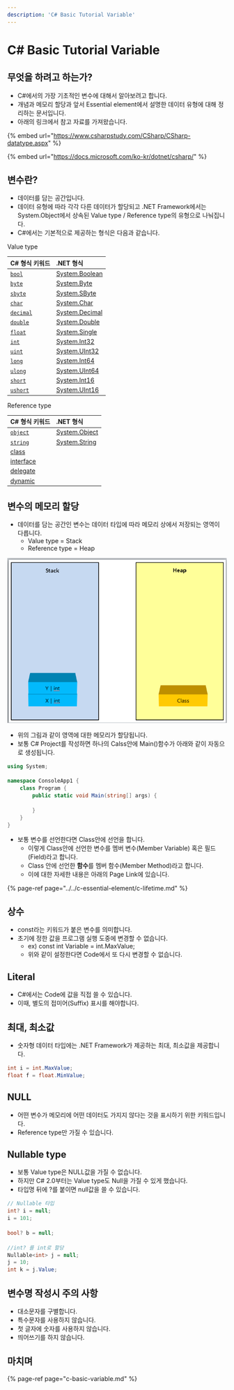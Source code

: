 ```yaml
---
description: 'C# Basic Tutorial Variable'
---
```


# C\# Basic Tutorial Variable

## 무엇을 하려고 하는가?

* C\#에서의 가장 기초적인 변수에 대해서 알아보려고 합니다.
* 개념과 메모리 할당과 앞서 Essential element에서 설명한 데이터 유형에 대해 정리하는 문서입니다.
* 아래의 링크에서 참고 자료를 가져왔습니다.

{% embed url="https://www.csharpstudy.com/CSharp/CSharp-datatype.aspx" %}

{% embed url="https://docs.microsoft.com/ko-kr/dotnet/csharp/" %}





## 변수란?

* 데이터를 담는 공간입니다.
* 데이터 유형에 따라 각각 다른 데이터가 할당되고 .NET Framework에서는 System.Object에서 상속된 Value type / Reference type의 유형으로 나눠집니다.
* C\#에서는 기본적으로 제공하는 형식은 다음과 같습니다.

Value type

| C\# 형식 키워드 | .NET 형식 |
| :--- | :--- |
| [`bool`](https://docs.microsoft.com/ko-kr/dotnet/csharp/language-reference/builtin-types/bool) | [System.Boolean](https://docs.microsoft.com/ko-kr/dotnet/api/system.boolean) |
| [`byte`](https://docs.microsoft.com/ko-kr/dotnet/csharp/language-reference/builtin-types/integral-numeric-types) | [System.Byte](https://docs.microsoft.com/ko-kr/dotnet/api/system.byte) |
| [`sbyte`](https://docs.microsoft.com/ko-kr/dotnet/csharp/language-reference/builtin-types/integral-numeric-types) | [System.SByte](https://docs.microsoft.com/ko-kr/dotnet/api/system.sbyte) |
| [`char`](https://docs.microsoft.com/ko-kr/dotnet/csharp/language-reference/builtin-types/char) | [System.Char](https://docs.microsoft.com/ko-kr/dotnet/api/system.char) |
| [`decimal`](https://docs.microsoft.com/ko-kr/dotnet/csharp/language-reference/builtin-types/floating-point-numeric-types) | [System.Decimal](https://docs.microsoft.com/ko-kr/dotnet/api/system.decimal) |
| [`double`](https://docs.microsoft.com/ko-kr/dotnet/csharp/language-reference/builtin-types/floating-point-numeric-types) | [System.Double](https://docs.microsoft.com/ko-kr/dotnet/api/system.double) |
| [`float`](https://docs.microsoft.com/ko-kr/dotnet/csharp/language-reference/builtin-types/floating-point-numeric-types) | [System.Single](https://docs.microsoft.com/ko-kr/dotnet/api/system.single) |
| [`int`](https://docs.microsoft.com/ko-kr/dotnet/csharp/language-reference/builtin-types/integral-numeric-types) | [System.Int32](https://docs.microsoft.com/ko-kr/dotnet/api/system.int32) |
| [`uint`](https://docs.microsoft.com/ko-kr/dotnet/csharp/language-reference/builtin-types/integral-numeric-types) | [System.UInt32](https://docs.microsoft.com/ko-kr/dotnet/api/system.uint32) |
| [`long`](https://docs.microsoft.com/ko-kr/dotnet/csharp/language-reference/builtin-types/integral-numeric-types) | [System.Int64](https://docs.microsoft.com/ko-kr/dotnet/api/system.int64) |
| [`ulong`](https://docs.microsoft.com/ko-kr/dotnet/csharp/language-reference/builtin-types/integral-numeric-types) | [System.UInt64](https://docs.microsoft.com/ko-kr/dotnet/api/system.uint64) |
| [`short`](https://docs.microsoft.com/ko-kr/dotnet/csharp/language-reference/builtin-types/integral-numeric-types) | [System.Int16](https://docs.microsoft.com/ko-kr/dotnet/api/system.int16) |
| [`ushort`](https://docs.microsoft.com/ko-kr/dotnet/csharp/language-reference/builtin-types/integral-numeric-types) | [System.UInt16](https://docs.microsoft.com/ko-kr/dotnet/api/system.uint16) |

Reference type

| C\# 형식 키워드 | .NET 형식 |
| :--- | :--- |
| [`object`](https://docs.microsoft.com/ko-kr/dotnet/csharp/language-reference/builtin-types/reference-types#the-object-type) | [System.Object](https://docs.microsoft.com/ko-kr/dotnet/api/system.object) |
| [`string`](https://docs.microsoft.com/ko-kr/dotnet/csharp/language-reference/builtin-types/reference-types#the-string-type) | [System.String](https://docs.microsoft.com/ko-kr/dotnet/api/system.string) |
|  [class](https://docs.microsoft.com/ko-kr/dotnet/csharp/language-reference/keywords/class) |  |
|  [interface](https://docs.microsoft.com/ko-kr/dotnet/csharp/language-reference/keywords/interface) |  |
|  [delegate](https://docs.microsoft.com/ko-kr/dotnet/csharp/language-reference/builtin-types/reference-types) |  |
|  [dynamic](https://docs.microsoft.com/ko-kr/dotnet/csharp/language-reference/builtin-types/reference-types) |  |





## 변수의 메모리 할당

* 데이터를 담는 공간인 변수는 데이터 타입에 따라 메모리 상에서 저장되는 영역이 다릅니다.
  * Value type = Stack
  * Reference type = Heap

![](../../../.gitbook/assets/image%20%28195%29.png)

* 위의 그림과 같이 영역에 대한 메모리가 할당됩니다.
* 보통 C\# Project를 작성하면 하나의 Calss안에 Main\(\)함수가 아래와 같이 자동으로 생성됩니다.

```csharp
using System;

namespace ConsoleApp1 {
    class Program {
        public static void Main(string[] args) {
            
        }
    }
}
```

* 보통 변수를 선언한다면 Class안에 선언을 합니다.
  * 이렇게 Class안에 선언한 변수를 멤버 변수\(Member Variable\) 혹은 필드\(Field\)라고 합니다.
  * Class 안에 선언한 **함수**를 멤버 함수\(Member Method\)라고 합니다.
  * 이에 대한 자세한 내용은 아래의 Page Link에 있습니다.

{% page-ref page="../../c-essential-element/c-lifetime.md" %}



## 상수

* const라는 키워드가 붙은 변수를 의미합니다.
* 초기에 정한 값을 프로그램 실행 도중에 변경할 수 없습니다.
  * ex\) const int Variable = int.MaxValue;
  * 위와 같이 설정한다면 Code에서 또 다시 변경할 수 없습니다.

## Literal

* C\#에서는 Code에 값을 직접 쓸 수 있습니다.
* 이때, 별도의 접미어\(Suffix\) 표시를 해야합니다.





## 최대, 최소값

* 숫자형 데이터 타입에는 .NET Framework가 제공하는 최대, 최소값을 제공합니다.

```csharp
int i = int.MaxValue;
float f = float.MinValue;
```

## NULL

* 어떤 변수가 메모리에 어떤 데이터도 가지지 않다는 것을 표시하기 위한 키워드입니다.
* Reference type만 가질 수 있습니다.





## Nullable type

* 보통 Value type은 NULL값을 가질 수 없습니다.
* 하지만 C\# 2.0부터는 Value type도 Null을 가질 수 있게 했습니다.
* 타입명 뒤에 ?를 붙이면 null값을 쓸 수 있습니다.

```csharp
// Nullable 타입
int? i = null;
i = 101;
            
bool? b = null;

//int? 를 int로 할당
Nullable<int> j = null;
j = 10;
int k = j.Value;
```





## 변수명 작성시 주의 사항

* 대소문자를 구별합니다.
* 특수문자를 사용하지 않습니다.
* 첫 글자에 숫자를 사용하지 않습니다.
* 띄어쓰기를 하지 않습니다.

## 마치며

{% page-ref page="c-basic-variable.md" %}

